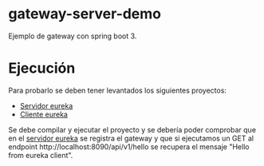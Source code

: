 # gateway-server-demo
 
Ejemplo de gateway con spring boot 3.

# Ejecución

Para probarlo se deben tener levantados los siguientes proyectos:
* [Servidor eureka](https://github.com/jaimemachicado/eureka-server-demo)
* [Cliente eureka](https://github.com/jaimemachicado/eureka-client-demo)

Se debe compilar y ejecutar el proyecto y se debería poder comprobar que en el 
[servidor eureka](http://localhost:8761/) se registra el gateway y que si ejecutamos un
GET al endpoint http://localhost:8090/api/v1/hello se recupera el mensaje "Hello from eureka client".